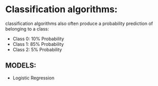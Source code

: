 # Classification algorithms:
classification algorithms also often produce a probability prediction of belonging to a class:
- Class 0: 10% Probability
- Class 1: 85% Probability
- Class 2: 5% Probability

## MODELS:
- Logistic Regression
